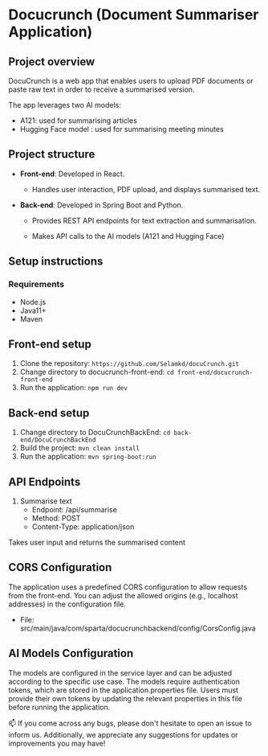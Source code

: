 # Docucrunch (Document Summariser Application)

## Project overview 

DocuCrunch is a web app that enables users to upload PDF documents or paste raw text in order to receive a summarised version. 

The app leverages two AI models:

- A121: used for summarising articles
- Hugging Face model : used for summarising meeting minutes

## Project structure 
- **Front-end**:  Developed in React.
  
   - Handles user interaction, PDF upload, and displays summarised text.
     
- **Back-end**: Developed in Spring Boot and Python.
  
     - Provides REST API endpoints for text extraction and summarisation.
  
     - Makes API calls to the AI models (A121 and Hugging Face)

 ## Setup instructions

  ### Requirements 
  - Node.js
  - Java11+
  - Maven

## Front-end setup 
1. Clone the repository: `https://github.com/Selamkd/docuCrunch.git`
2. Change directory to docucrunch-front-end: `cd front-end/docucrunch-front-end`
3. Run the application:  `npm run dev`
 ## Back-end setup 
1. Change directory to DocuCrunchBackEnd: `cd back-end/DocuCrunchBackEnd`
2. Build the project:  `mvn clean install`
3. Run the application: `mvn spring-boot:run`
   
 ## API Endpoints 
 1. Summarise text
    - Endpoint: /api/summarise
    - Method: POST
    - Content-Type: application/json
      
Takes user input and returns the summarised content 

 ## CORS Configuration

 The application uses a predefined CORS configuration to allow requests from the front-end. You can adjust the allowed origins (e.g., localhost addresses) in the configuration file.

 - 	File: src/main/java/com/sparta/docucrunchbackend/config/CorsConfig.java

## AI Models Configuration

The models are configured in the service layer and can be adjusted according to the specific use case. The models require authentication tokens, which are stored in the application.properties file. Users must provide their own tokens by updating the relevant properties in this file before running the application. 

📫 If you come across any bugs, please don't hesitate to open an issue to inform us. Additionally, we appreciate any suggestions for updates or improvements you may have!
